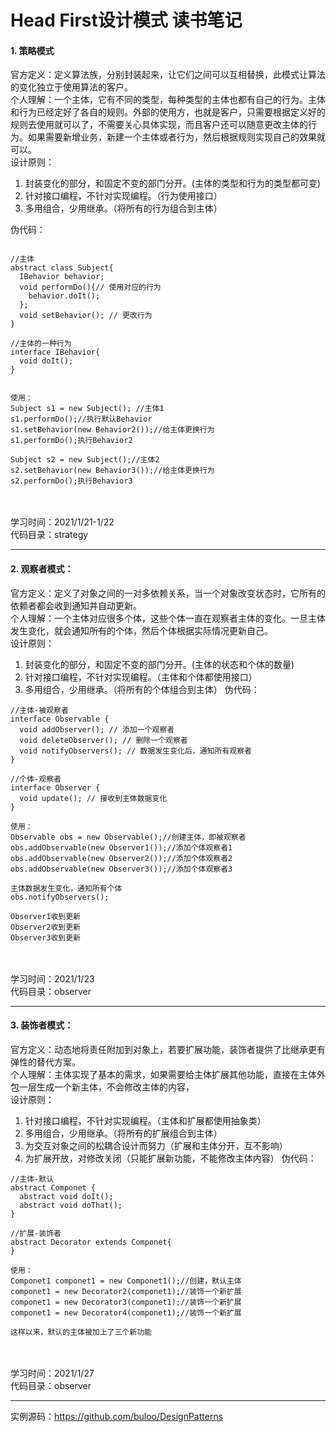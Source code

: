 # Head First设计模式 读书笔记

#### 1. 策略模式
官方定义：定义算法族，分别封装起来，让它们之间可以互相替换，此模式让算法的变化独立于使用算法的客户。<br>
个人理解：一个主体，它有不同的类型，每种类型的主体也都有自己的行为。主体和行为已经定好了各自的规则。外部的使用方，也就是客户，只需要根据定义好的规则去使用就可以了，不需要关心具体实现，而且客户还可以随意更改主体的行为。如果需要新增业务，新建一个主体或者行为，然后根据规则实现自己的效果就可以。<br>
设计原则：<br>
1. 封装变化的部分，和固定不变的部门分开。(主体的类型和行为的类型都可变)
2. 针对接口编程，不针对实现编程。（行为使用接口）
3. 多用组合，少用继承。（将所有的行为组合到主体）

伪代码： <br>
```

//主体
abstract class Subject{
  IBehavior behavior;
  void performDo(){// 使用对应的行为
    behavior.doIt();
  }; 
  void setBehavior(); // 更改行为
}

//主体的一种行为
interface IBehavior{
  void doIt();
}


使用：
Subject s1 = new Subject(); //主体1
s1.performDo();//执行默认Behavior
s1.setBehavior(new Behavior2());//给主体更换行为
s1.performDo();执行Behavior2

Subject s2 = new Subject();//主体2
s2.setBehavior(new Behavior3());//给主体更换行为
s2.performDo();执行Behavior3
```
<br>
<br>
学习时间：2021/1/21-1/22 <br>
代码目录：strategy

***
#### 2. 观察者模式：
官方定义：定义了对象之间的一对多依赖关系，当一个对象改变状态时，它所有的依赖者都会收到通知并自动更新。<br>
个人理解：一个主体对应很多个体，这些个体一直在观察者主体的变化。一旦主体发生变化，就会通知所有的个体，然后个体根据实际情况更新自己。<br>
设计原则：<br>
1. 封装变化的部分，和固定不变的部门分开。(主体的状态和个体的数量)
2. 针对接口编程，不针对实现编程。（主体和个体都使用接口）
3. 多用组合，少用继承。（将所有的个体组合到主体）
伪代码： <br>
```
//主体-被观察者
interface Observable {
  void addObserver(); // 添加一个观察者
  void deleteObserver(); // 删除一个观察者
  void notifyObservers(); // 数据发生变化后，通知所有观察者
}

//个体-观察者
interface Observer {
  void update(); // 接收到主体数据变化
}

使用：
Observable obs = new Observable();//创建主体，即被观察者
obs.addObservable(new Observer1());//添加个体观察者1
obs.addObservable(new Observer2());//添加个体观察者2
obs.addObservable(new Observer3());//添加个体观察者3

主体数据发生变化，通知所有个体
obs.notifyObservers();

Observer1收到更新
Observer2收到更新
Observer3收到更新
```
<br>
<br>
学习时间：2021/1/23 <br>
代码目录：observer

***
#### 3. 装饰者模式：
官方定义：动态地将责任附加到对象上，若要扩展功能，装饰者提供了比继承更有弹性的替代方案。<br>
个人理解：主体实现了基本的需求，如果需要给主体扩展其他功能，直接在主体外包一层生成一个新主体，不会修改主体的内容，<br>
设计原则：<br>
1. 针对接口编程，不针对实现编程。（主体和扩展都使用抽象类）
2. 多用组合，少用继承。（将所有的扩展组合到主体）
3. 为交互对象之间的松耦合设计而努力（扩展和主体分开，互不影响）
4. 为扩展开放，对修改关闭（只能扩展新功能，不能修改主体内容）
伪代码： <br>
```
//主体-默认
abstract Componet {
  abstract void doIt(); 
  abstract void doThat(); 
}

//扩展-装饰者
abstract Decorator extends Componet{
}

使用：
Componet1 componet1 = new Componet1();//创建，默认主体
componet1 = new Decorator2(componet1);//装饰一个新扩展
componet1 = new Decorator3(componet1);//装饰一个新扩展
componet1 = new Decorator4(componet1);//装饰一个新扩展

这样以来，默认的主体被加上了三个新功能
```
<br>
<br>
学习时间：2021/1/27 <br>
代码目录：observer

***
实例源码：<https://github.com/buloo/DesignPatterns>
<br>
